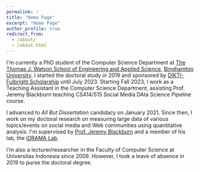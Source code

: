 ```yaml
---
permalink: /
title: "Home Page"
excerpt: "Home Page"
author_profile: true
redirect_from: 
  - /about/
  - /about.html
---
```


I'm currently a PhD student of the Computer Science Department at [The Thomas J. Watson School of Engineering and Applied Science](https://www.binghamton.edu/watson/), [Binghamton University](https://www.binghamton.edu/).
I started the doctoral study in 2019 and sponsored by [DIKTI-Fulbright Scholarship](https://www.aminef.or.id/grants-for-indonesians/dikti-funded-Fulbright-Grants-for-Indonesian-Lecturers-PhD) until July 2023.
Starting Fall 2023, I work as a Teaching Assistant in the Computer Science Department, assisting Prof. Jeremy Blackburn teaching CS414/515 Social Media DAta Science Pipeline course.

I advanced to *All But Dissertation* candidacy on January 2021.
Since then, I work on my doctoral research on measuring large data of various topics/events on social media and Web communities using quantitative analysis.
I'm supervised by [Prof. Jeremy Blackburn](https://mrjimmyblack.com) and a member of his lab, the [iDRAMA Lab](https://idrama.science).

I'm also a lecturer/researcher in the Faculty of Computer Science at Universitas Indonesia since 2009.
However, I took a leave of absence in 2019 to purse the doctoral degree.

<!-- I'm a 2019 Fulbright Scholarship Grantee who's pursuing doctoral degree of computer science at [The Thomas J. Watson School of Engineering and Applied Science](https://www.binghamton.edu/watson/), [Binghamton University](https://www.binghamton.edu/). I'm a member of [iDramaLab](https://idrama.science/) and working on quantitative analysis of social media data supervised by Professor Jeremy H. Blackburn. -->

